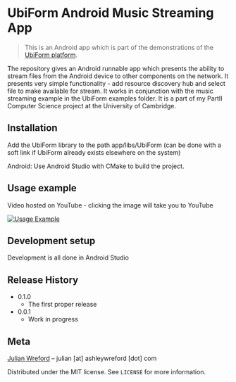 # UbiForm Android Music Streaming App
> This is an Android app which is part of the demonstrations of the [UbiForm platform](https://github.com/J2G8W/UbiForm).


The repository gives an Android runnable app which presents the ability to stream files from the Android device to other components on the network.
It presents very simple functionality - add resource discovery hub and select file to make available for stream.
It works in conjunction with the music streaming example in the UbiForm examples folder.
It is a part of my PartII Computer Science project at the University of Cambridge.

## Installation
Add the UbiForm library to the path app/libs/UbiForm (can be done with a soft link if UbiForm already exists elsewhere on the system)

Android:
Use Android Studio with CMake to build the project. 

## Usage example
Video hosted on YouTube - clicking the image will take you to YouTube


[![Usage Example](https://img.youtube.com/vi/NfAVJJek9_M/0.jpg)](https://youtu.be/NfAVJJek9_M)



## Development setup

Development is all done in Android Studio

## Release History

* 0.1.0
    * The first proper release
* 0.0.1
    * Work in progress

## Meta
[Julian Wreford](https://www.linkedin.com/in/julian-wreford-986b34154/) – julian \[at\] ashleywreford \[dot\] com

Distributed under the MIT license. See ``LICENSE`` for more information.
